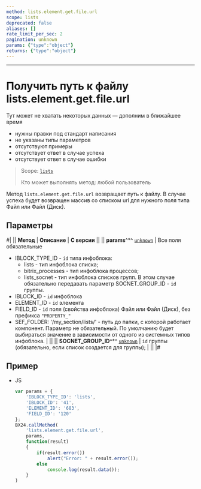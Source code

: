 ```yaml
---
method: lists.element.get.file.url
scope: lists
deprecated: false
aliases: []
rate_limit_per_sec: 2
pagination: unknown
params: {"type":"object"}
returns: {"type":"object"}
---
```



---

# Получить путь к файлу lists.element.get.file.url



Тут может не хватать некоторых данных — дополним в ближайшее время







- нужны правки под стандарт написания
- не указаны типы параметров
- отсутствуют примеры
- отсутствует ответ в случае успеха
- отсутствует ответ в случае ошибки





> Scope: [`lists`](../../scopes/permissions.md)
>
> Кто может выполнять метод: любой пользователь


Метод `lists.element.get.file.url` возвращает путь к файлу. В случае успеха будет возвращен массив со списком url для нужного поля типа Файл или Файл (Диск).

## Параметры

#|
|| **Метод** | **Описание** | **С версии** ||
|| **params**^*^
[`unknown`](../../data-types.md) | Все поля обязательные
- IBLOCK_TYPE_ID - `id` типа инфоблока:
    - lists - тип инфоблока списка;
    - bitrix_processes - тип инфоблока процессов;
    - lists_socnet - тип инфоблока списков групп. В этом случае обязательно передавать параметр SOCNET_GROUP_ID - `id` группы.
- IBLOCK_ID - `id` инфоблока
- ELEMENT_ID - `id` элемента
- FIELD_ID - `id` поля (свойства инфоблока) Файл или Файл (Диск), без префикса `"PROPERTY_"`
- SEF_FOLDER: '/my_section/lists/' - путь до папки, с которой работает компонент. Параметр не обязательный. По умолчанию будет выбираться значение в зависимости от одного из системных типов инфоблока. | ||
|| **SOCNET_GROUP_ID**^*^
[`unknown`](../../data-types.md) | `id` группы (обязательно, если список создается для группы); | ||
|#



## Пример



- JS

    ```js
    var params = {
        'IBLOCK_TYPE_ID': 'lists',
        'IBLOCK_ID': '41',
        'ELEMENT_ID': '683',
        'FIELD_ID': '120'
    };
    BX24.callMethod(
        'lists.element.get.file.url',
        params,
        function(result)
        {
            if(result.error())
                alert("Error: " + result.error());
            else
                console.log(result.data());
        }
    )
    ```







